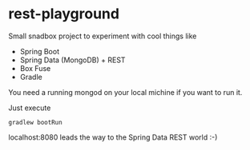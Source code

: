 # rest-playground

Small snadbox project to experiment with cool things like
 * Spring Boot
 * Spring Data (MongoDB) + REST
 * Box Fuse
 * Gradle
 
You need a running mongod on your local michine if you want to run it.

Just execute 

    gradlew bootRun

localhost:8080 leads the way to the Spring Data REST world :-)
